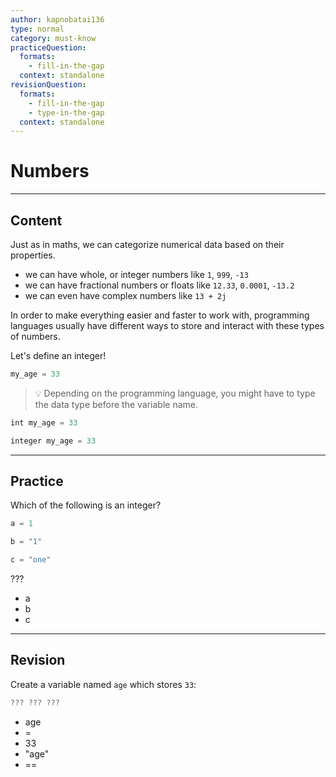 ```yaml
---
author: kapnobatai136
type: normal
category: must-know
practiceQuestion:
  formats:
    - fill-in-the-gap
  context: standalone
revisionQuestion:
  formats:
    - fill-in-the-gap
    - type-in-the-gap
  context: standalone
---
```


# Numbers


---

## Content

Just as in maths, we can categorize numerical data based on their properties.

- we can have whole, or integer numbers like `1`, `999`, `-13`
- we can have fractional numbers or floats like `12.33`, `0.0001`, `-13.2`
- we can even have complex numbers like `13 + 2j`

In order to make everything easier and faster to work with, programming languages usually have different ways to store and interact with these types of numbers.

Let's define an integer!

```javascript
my_age = 33
```

> 💡 Depending on the programming language, you might have to type the data type before the variable name.

```javascript
int my_age = 33

integer my_age = 33
```


---

## Practice

Which of the following is an integer?

```javascript
a = 1

b = "1"

c = "one"
```

???

- a
- b
- c


---

## Revision

Create a variable named `age` which stores `33`:

```javascript
??? ??? ???
```

- age
- =
- 33
- "age"
- ==
